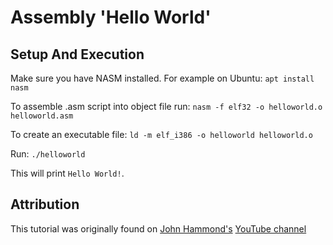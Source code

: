 # Assembly 'Hello World'

## Setup And Execution

Make sure you have NASM installed. For example on Ubuntu:
```apt install nasm```

To assemble .asm script into object file run:
```nasm -f elf32 -o helloworld.o helloworld.asm```

To create an executable file:
```ld -m elf_i386 -o helloworld helloworld.o```

Run:
```./helloworld```

This will print ```Hello World!```.

## Attribution

This tutorial was originally found on [John Hammond's](https://github.com/JohnHammond) [YouTube channel](https://www.youtube.com/c/JohnHammond010)
